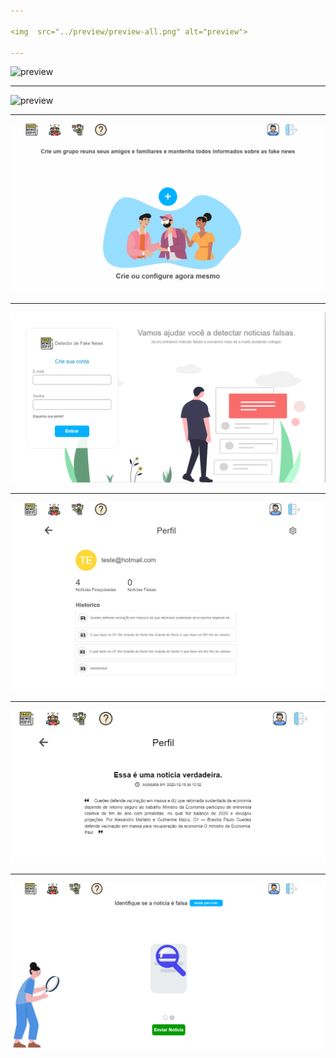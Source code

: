```yaml
---

<img  src="../preview/preview-all.png" alt="preview">

---
```


<img  src="../preview/gif-detector-send news.gif" alt="preview">

---

<img  src="../preview/gif-detector.gif" alt="preview">

---

<img  src="../preview/group-create.gif" alt="preview">


---

<img  src="../preview/Screenshot_2.png" alt="preview">


---

<img  src="../preview/Screenshot_5.png" alt="preview">

---

<img  src="../preview/Screenshot_6.png" alt="preview">


---

<img  src="../preview/Screenshot_8.png" alt="preview">

